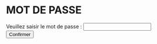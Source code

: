 <h1>MOT DE PASSE</h1>

<form>
  <div>
    <label for="pass">Veuillez saisir le mot de passe : </label>
    <input type="password" id="pass" pattern="ght4">
    <span class="validity"></span>
  </div>
  <div>
      <input type="submit" value="Confirmer" action=<a href="https://gaaet2000.github.io/bureau"></a>
  </div>
</form>
